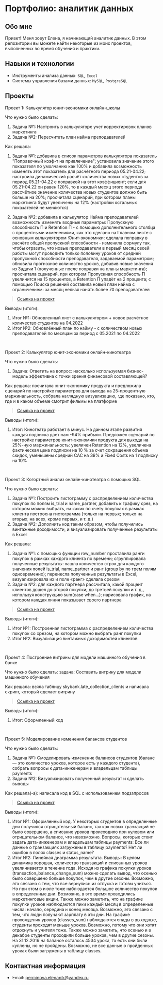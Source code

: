 # Портфолио: аналитик данных

## Обо мне 

Привет! Меня зовут Елена, я начинающий аналитик данных. 
В этом репозитории вы можете найти некоторые из моих проектов, выполненных во время обучения и практики.
<br>

## Навыки и технологии
- Инструменты анализа данных: ``SQL``, ``Excel``  
- Системы управления базами данных: ``MySQL``, ``PostgreSQL``



## Проекты
<p> Проект 1: Калькулятор юнит-экономики онлайн-школы</p>
<p>Что нужно было сделать:<p>
<ol>
  <li>Задача №1: Настроить в калькуляторе учет корректировок планов маркетинга</li>
  <li>Задача №2: Пересчитать план найма преподавателей</li>
</ol>

<p>Как решала: 
<ol>
  <li>Задача №1: добавила в список параметров калькулятора показатель "Поправочный коэф-т на привлечение"; установила значение этого показателя по умолчанию как 100% и добавила возможность изменять этот показатель для расчётного периода 05.21-04.22; настроила динамический расчёт количества новых студентов за период 05.21-04.22 с поправкой на этот коэффициент; если для 05.21-04.22 он равен 120%, то в каждый месяц этого периода рассчётное значение количества новых студентов должно быть больше на 20%; просчитала сценарий, при котором планы маркетинга будут увеличены на 12% (настройки остальных показателей не меняются)<p>
 <li>Задача №2: добавила в калькулятор Найма преподавателей возможность изменять входные параметры: Пропускную способность П и Retention П - с помощью дополнительного столбца с процентными изменениями, как это сделано на Главном листе с основным калькулятором Юнит-экономики; сделала поправку в расчёте общей пропускной способности - изменила формулу так, чтобы отразить, что новые преподаватели в первый месяц своей работы могут проводить только половину уроков от средней пропускной способности преподавателя, задаваемой параметром; обновила прогнозное количество уроков, добавив новые значения из Задачи 1 (полученные после поправки на планы маркетинга); просчитала сценарий, при котором Пропускная способность П увеличится на 15 процентов, а Retention П упадёт на 2 процента; с помощью Поиска решений составила новый план найма с ограничением: за месяц нельзя нанять более 70 преподавателей
</ol>

> <a href="https://docs.google.com/spreadsheets/d/1sU93Ev_-nqWopnXHrU_U-v7W89IVfPpy/edit#gid=2047316417">Ссылка на проект</a>

<p>Выводы (итоги):<p>
<ol>
  <li>Итог №1: Обновленный лист с калькулятором + новое расчётное количество студентов на 04.2022</li>
  <li>Итог №2: Обновлённый план по найму - с количеством новых преподавателей по месяцам за период с 05.2021 по 04.2022</li>
</ol>
<br> 

<p> Проект 2: Калькулятор юнит-экономики онлайн-кинотеатра</p>
<p>Что нужно было сделать:<p>
<ol>
  <li>Задача: Ответить на вопрос: насколько используемая бизнес-модель эффективна с точки зрения финансовой составляющей? </li>
</ol>

<p>Как решала: посчитала юнит-экономику продукта и предложила сценарий по настройке параметров для выхода на 25-процентную маржинальность, собрала наглядную визуализацию, где показано, кто, где и в каком объеме смотрит фильмы на платформе<p>

> <a href="https://drive.google.com/drive/folders/11HcEeqniyrCMjuwHZ0GLysX0A2SEv-_x">Ссылка на проект</a>
 
<p>Выводы (итоги):<p>
<ol>
  <li>Итог: Кинотеатр работает в минус. На данном этапе развития каждая подписка дает нам -94% прибыли. Предложен сценарий по настройке параметров юнит-экономики продукта для выхода на 25%-ную маржинальность: увеличен Retention на 12%, увеличена фактическая цена подписки на 10 % за счет сокращения объема скидок, уменьшены средний САС на 39% и Fixed Costs на 1 подписку на 10%</li>
</ol>
<br> 

<p> Проект 3: Когортный анализ онлайн-кинотеатра с помощью SQL</p>
<p>Что нужно было сделать:<p>
<ol>
  <li>Задача №1: Построить гистограмму с распределением количества покупок по полям is_trial и name_partner, добавить к графику срез, на котором можно выбрать, на каких по счету покупках в рамках клиента построена гистограмма (только на первых; только на вторых; на всех, кроме первых, и т. д.)</li>
  <li>Задача №2: Дополнить код таким образом, чтобы получились винтажные доходимости, и визуализировать полученные результаты в Excel</li>
</ol>

<p>Как решала: 
<ol>
  <li>Задача №1: с помощью функции row_number проставила ранги покупок в рамках каждого клиента по времени; сгруппировала полученные результаты: нашла количество строк для каждого значения полей is_trial, name_partner и ранг (group by по трем полям одновременно); перенесла полученные результаты в Excel, визуализировала их и поле «ранг» сделала срезом
  <li>Задача №2: для каждого партнера рассчитала, какой процент клиентов дошел до второй покупки, до третьей покупки и т. д., используя конструкцию sum(case when…); нарисовала график, на котором каждая линия показывает своего партнера<p>
</ol>

> <a href="https://drive.google.com/drive/folders/1wdD-mfSeIsHWgrMLJz8Tv_ClAuP_EAOQ?usp=sharing">Ссылка на проект</a>

  <p>Выводы (итоги):<p>
<ol>
  <li>Итог №1: Построенная гистограмма с распределением количества покупок со срезом, на котором можно выбрать ранг покупки</li>
  <li>Итог №2: Визуализация винтажных доходимостей клиентов</li>
</ol>

<br> 
<p>Проект 4: Построение витрины для модели машинного обучения в банке </p> 
<p>Что нужно было сделать: задача: Составить витрину для модели машинного обучения<p>
  
<p>Как решала: взяла таблицу skybank.late_collection_clients и написала скрипт, который сделает витрину<p>

> <a href="https://drive.google.com/drive/folders/1QOk5AAh6x7jK_yHgfKI2sUFYR7AWUi5u">Ссылка на проект</a>
  
 <p>Выводы (итоги):<p>
<ol>
  <li>Итог: Оформленный код</li>
</ol>
<br> 


<p>Проект 5: Моделирование изменения балансов студентов</p> 
<p>Что нужно было сделать:<p>
<ol>
  <li>Задача №1: Смоделировать изменение балансов студентов (баланс — это количество уроков, которое есть у каждого студента), собрать вопросы к дата-инженерам и владельцам таблицы payments</li>
  <li>Задача №2: Визуализировать полученный результат и сделать выводы</li>
</ol>

<p>Как решала(-а): написала код в SQL с использованием подзапросов<p>

> <a href="https://github.com/Skyproportfolio/data-analytics-5month/blob/main/Проект%205.xlsx">Ссылка на проект</a>
 
 <p>Выводы (итоги):<p>
<ol>
  <li>Итог №1: Оформленный код. У некоторых студентов в определенные дни получился отрицательный баланс, так как новых транзакций не было совершено, а списание уроков происходило при нулевом или отрицательном балансе, что невозможно. Вопросы, которые стоит задать дата-инженерам и владельцам таблицы payments:
Все ли данные о транзакциях загружены в таблицу payments?
Нет ли ошибок в полях classes и status_name?
</li>
  <li>Итог №2: Линейная диаграмма результата. 
Выводы: В целом динамика хорошая, количество транзакций и списанных уроков увеличивается в течение года.
Исходя из графика покупки уроков (transaction_balance_change_sum) можно сделать вывод, что осенью было совершено больше покупок, чем в другие сезоны. Возможно, это связано с тем, что все вернулись из отпуска и готовы учиться. Но при этом в июле тоже наблюдается большое количество покупок в определенные дни. Возможно, в это время проводились маркетинговые акции.
Также можно заметить, что на графике покупки уроков наблюдаются пики каждый месяц в определенные числа: начало, середина и конец месяца. Возможно, это связано с тем, что люди получают зарплату в эти дни.
На графике прохождения уроков (classes_sum) наблюдаются спады в выходные, студенты проходят меньше уроков. Возможно, потому что они хотят отдохнуть и учителя тоже. Также можно заметить, что осенью и в декабре студенты проходили больше уроков, чем в другие сезоны.
На 31.12.2016 на балансе осталось 4534 урока, то есть они были куплены, но не пройдены. Возможно, не все данные о пройденных уроках были загружены в таблицу classes.
</li>
</ol>

## Контактная информация
- Email: perminova.elenanik@yandex.ru
